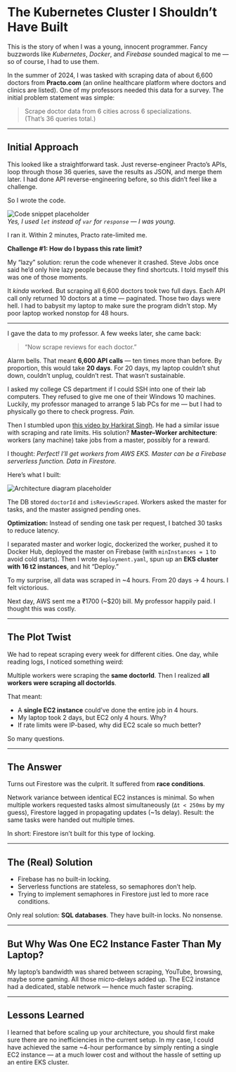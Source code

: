 # The Kubernetes Cluster I Shouldn’t Have Built

This is the story of when I was a young, innocent programmer. Fancy buzzwords like *Kubernetes*, *Docker*, and *Firebase* sounded magical to me — so of course, I had to use them.

In the summer of 2024, I was tasked with scraping data of about 6,600 doctors from **Practo.com** (an online healthcare platform where doctors and clinics are listed). One of my professors needed this data for a survey. The initial problem statement was simple:

> Scrape doctor data from 6 cities across 6 specializations.  
> (That’s 36 queries total.)

---

## Initial Approach

This looked like a straightforward task. Just reverse-engineer Practo’s APIs, loop through those 36 queries, save the results as JSON, and merge them later. I had done API reverse-engineering before, so this didn’t feel like a challenge.

So I wrote the code.

![Code snippet placeholder](img)  
*Yes, I used `let` instead of `var` for `response` — I was young.*

I ran it. Within 2 minutes, Practo rate-limited me.

**Challenge #1: How do I bypass this rate limit?**

My “lazy” solution: rerun the code whenever it crashed. Steve Jobs once said he’d only hire lazy people because they find shortcuts. I told myself this was one of those moments.

It *kinda* worked. But scraping all 6,600 doctors took two full days. Each API call only returned 10 doctors at a time — paginated. Those two days were hell. I had to babysit my laptop to make sure the program didn’t stop. My poor laptop worked nonstop for 48 hours.

---

I gave the data to my professor. A few weeks later, she came back:

> “Now scrape reviews for each doctor.”

Alarm bells. That meant **6,600 API calls** — ten times more than before. By proportion, this would take **20 days**. For 20 days, my laptop couldn’t shut down, couldn’t unplug, couldn’t rest. That wasn’t sustainable.

I asked my college CS department if I could SSH into one of their lab computers. They refused to give me one of their Windows 10 machines. Luckily, my professor managed to arrange 5 lab PCs for me — but I had to physically go there to check progress. *Pain.*

Then I stumbled upon [this video by Harkirat Singh](https://www.youtube.com/watch?v=v06AYk-MnQ). He had a similar issue with scraping and rate limits. His solution? **Master–Worker architecture**: workers (any machine) take jobs from a master, possibly for a reward.

I thought: *Perfect! I’ll get workers from AWS EKS. Master can be a Firebase serverless function. Data in Firestore.*

Here’s what I built:

![Architecture diagram placeholder](img)

The DB stored `doctorId` and `isReviewScraped`. Workers asked the master for tasks, and the master assigned pending ones.

**Optimization:** Instead of sending one task per request, I batched 30 tasks to reduce latency.

I separated master and worker logic, dockerized the worker, pushed it to Docker Hub, deployed the master on Firebase (with `minInstances = 1` to avoid cold starts). Then I wrote `deployment.yaml`, spun up an **EKS cluster with 16 t2 instances**, and hit “Deploy.”

To my surprise, all data was scraped in ~4 hours. From 20 days → 4 hours. I felt victorious.

Next day, AWS sent me a ₹1700 (~$20) bill. My professor happily paid. I thought this was costly.

---

## The Plot Twist

We had to repeat scraping every week for different cities. One day, while reading logs, I noticed something weird:

Multiple workers were scraping the **same doctorId**. Then I realized **all workers were scraping all doctorIds**.

That meant:

- A **single EC2 instance** could’ve done the entire job in 4 hours.  
- My laptop took 2 days, but EC2 only 4 hours. Why?  
- If rate limits were IP-based, why did EC2 scale so much better?  

So many questions.

---

## The Answer

Turns out Firestore was the culprit. It suffered from **race conditions**.

Network variance between identical EC2 instances is minimal. So when multiple workers requested tasks almost simultaneously (`Δt < 250ms` by my guess), Firestore lagged in propagating updates (~1s delay). Result: the same tasks were handed out multiple times.

In short: Firestore isn’t built for this type of locking.

---

## The (Real) Solution

- Firebase has no built-in locking.  
- Serverless functions are stateless, so semaphores don’t help.  
- Trying to implement semaphores in Firestore just led to more race conditions.  

Only real solution: **SQL databases**. They have built-in locks. No nonsense.

---

## But Why Was One EC2 Instance Faster Than My Laptop?

My laptop’s bandwidth was shared between scraping, YouTube, browsing, maybe some gaming. All those micro-delays added up. The EC2 instance had a dedicated, stable network — hence much faster scraping.

---

## Lessons Learned

I learned that before scaling up your architecture, you should first make sure there are no inefficiencies in the current setup. In my case, I could have achieved the same ~4-hour performance by simply renting a single EC2 instance — at a much lower cost and without the hassle of setting up an entire EKS cluster.
